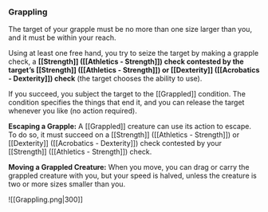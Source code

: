 ###  Grappling

The target of your grapple must be no more than one size larger than you, and it must be within your reach.

Using at least one free hand, you try to seize the target by making a grapple check, a **[[Strength]] ([[Athletics - Strength]]) check contested by the target’s [[Strength]] ([[Athletics - Strength]]) or [[Dexterity]] ([[Acrobatics - Dexterity]]) check** (the target chooses the ability to use).

If you succeed, you subject the target to the [[Grappled]] condition. The condition specifies the things that end it, and you can release the target whenever you like (no action required).

**Escaping a Grapple:** A [[Grappled]] creature can use its action to escape. To do so, it must succeed on a [[Strength]] ([[Athletics - Strength]]) or [[Dexterity]] ([[Acrobatics - Dexterity]]) check contested by your [[Strength]] ([[Athletics - Strength]]) check.

**Moving a Grappled Creature:** When you move, you can drag or carry the grappled creature with you, but your speed is halved, unless the creature is two or more sizes smaller than you.

![[Grappling.png|300]]